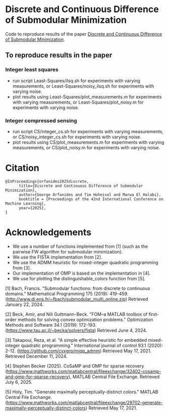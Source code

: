 # Discrete and Continuous Difference of Submodular Minimization

Code to reproduce results of the paper [Discrete and Continuous Difference of Submodular Minimization](https://arxiv.org/pdf/2506.07952).

## To reproduce results in the paper

### Integer least squares 
- run script Least-Squares/ilsq.sh for experiments with varying measurements, or Least-Squares/noisy_ilsq.sh for experiments with varying noise.
- plot results using Least-Squares/plot_measurements.m for experiments with varying measurements, or Least-Squares/plot_noisy.m for experiments with varying noise.

### Integer compressed sensing 
- run  script CS/integer_cs.sh for experiments with varying measurements, or CS/noisy_integer_cs.sh for experiments with varying noise.
- plot results using CS/plot_measurements.m for experiments with varying measurements, or CS/plot_noisy.m for experiments with varying noise.

# Citation
```
@InProceedings{orfanides2025discrete,
      title={Discrete and Continuous Difference of Submodular Minimization},
      author={George Orfanides and Tim Hoheisel and Marwa El Halabi},
      booktitle = {Proceedings of the 42nd International Conference on Machine Learning},
      year={2025},
}
```

# Acknowledgements
- We use a number of functions implemented from [1] (such as the pairwise FW algorithm for submodular minimization).  
- We use the FISTA implementation from [2].
- We use the ADMM heuristic for mixed-integer quadratic programming from [3].
- Our implementation of OMP is based on the implementation in [4].
- We use for plotting the distinguishable_colors function from [5].

[1]  Bach, Francis. "Submodular functions: from discrete to continuous domains." Mathematical Programming 175 (2019): 419-459. (http://www.di.ens.fr/~fbach/submodular_multi_online.zip) Retrieved January 22, 2024.

[2]  Beck, Amir, and Nili Guttmann-Beck. "FOM–a MATLAB toolbox of first-order methods for solving convex optimization problems." Optimization Methods and Software 34.1 (2019): 172-193. (https://www.tau.ac.il/~becka/solvers/fista) Retrieved June 4, 2024.

[3] Takapoui, Reza, et al. "A simple effective heuristic for embedded mixed-integer quadratic programming." International journal of control 93.1 (2020): 2-12. (https://github.com/cvxgrp/miqp_admm) Retrieved May 17, 2021. Retrieved December 11, 2024.

[4] Stephen Becker (2025). CoSaMP and OMP for sparse recovery (https://www.mathworks.com/matlabcentral/fileexchange/32402-cosamp-and-omp-for-sparse-recovery), MATLAB Central File Exchange. Retrieved July 6, 2025.

[5]  Holy, Tim. "Generate maximally perceptually-distinct colors." MATLAB Central File Exchange. (https://www.mathworks.com/matlabcentral/fileexchange/29702-generate-maximally-perceptually-distinct-colors) Retrieved May 17, 2021.
